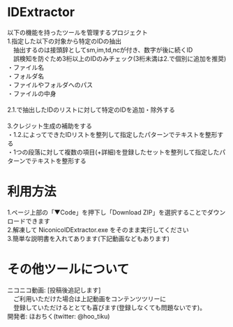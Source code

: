 # IDExtractor
以下の機能を持ったツールを管理するプロジェクト</br>
1.指定した以下の対象から特定のIDの抽出</br>
　抽出するのは接頭辞としてsm,im,td,ncが付き、数字が後に続くID</br>
　誤検知を防ぐため3桁以上のIDのみチェック(3桁未満は2.で個別に追加を推奨)
・ファイル名</br>
・フォルダ名</br>
・ファイルやフォルダへのパス</br>
・ファイルの中身</br>
</br>
2.1.で抽出したIDのリストに対して特定のIDを追加・除外する</br>
</br>
3.クレジット生成の補助をする</br>
・1.2.によってできたIDリストを整列して指定したパターンでテキストを整形する</br>
・1つの段落に対して複数の項目(+詳細)を登録したセットを整列して指定したパターンでテキストを整形する</br>

# 利用方法
1.ページ上部の「▼Code」を押下し「Download ZIP」を選択することでダウンロードできます<br>
2.解凍して NiconicoIDExtractor.exe をそのまま実行してください<br>
3.簡単な説明書を入れてあります(下記動画などもあります)

# その他ツールについて
ニコニコ動画: [投稿後追記します]<br>
　ご利用いただけた場合は上記動画をコンテンツツリーに<br>
　登録していただけるととても喜びます(登録しなくても問題ないです)。<br>
開発者: ほおちく(twitter: @hoo_tiku)
